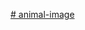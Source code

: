 [# animal-image](https://www.kaggle.com/datasets/iamsouravbanerjee/animal-image-dataset-90-different-animals)
